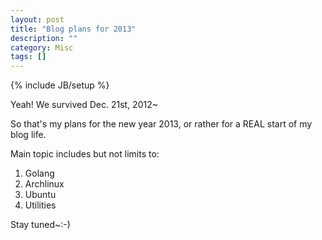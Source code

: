 ```yaml
---
layout: post
title: "Blog plans for 2013"
description: ""
category: Misc
tags: []
---
```

{% include JB/setup %}

Yeah! We survived Dec. 21st, 2012~

So that's my plans for the new year 2013, or rather for a REAL start of my blog life.

Main topic includes but not limits to:

1. Golang
1. Archlinux
1. Ubuntu
1. Utilities

Stay tuned~:-)